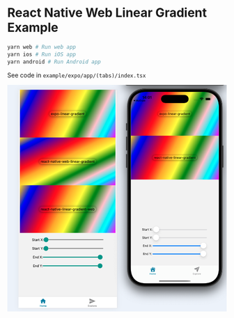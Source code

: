 
# React Native Web Linear Gradient Example

```bash
yarn web # Run web app
yarn ios # Run iOS app
yarn android # Run Android app
```


See code in `example/expo/app/(tabs)/index.tsx`


<img width="800" src="./assets/images/demo.png" />
